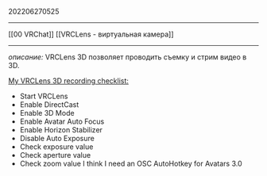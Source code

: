 202206270525
***
[[00 VRChat]] [[VRCLens - виртуальная камера]]
***
*описание:*
VRCLens 3D позволяет проводить съемку и стрим видео в 3D.

[My VRCLens 3D recording checklist:](https://twitter.com/vr_hai/status/1541195342447788032) 
- Start VRCLens 
- Enable DirectCast 
- Enable 3D Mode 
- Enable Avatar Auto Focus 
- Enable Horizon Stabilizer 
- Disable Auto Exposure 
- Check exposure value 
- Check aperture value 
- Check zoom value 
I think I need an OSC AutoHotkey for Avatars 3.0